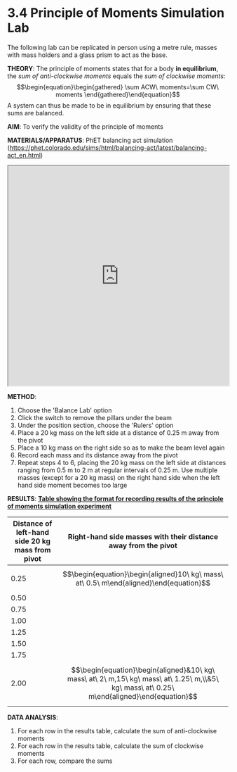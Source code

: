 # 3.4 Principle of Moments Simulation Lab
The following lab can be replicated in person using a metre rule, masses with mass holders and a glass prism to act as the base.

**THEORY**:
The principle of moments states that for a body **in equilibrium**, the *sum of anti-clockwise moments* equals the *sum of clockwise moments*:
$$\begin{equation}\begin{gathered}
\sum ACW\ moments=\sum CW\ moments
\end{gathered}\end{equation}$$
A system can thus be made to be in equilibrium by ensuring that these sums are balanced.

**AIM**: To verify the validity of the principle of moments

**MATERIALS/APPARATUS**: PhET balancing act simulation (https://phet.colorado.edu/sims/html/balancing-act/latest/balancing-act_en.html)

<iframe src="https://phet.colorado.edu/sims/html/balancing-act/latest/balancing-act_en.html" width=100% height=500px ></iframe>

**METHOD**:
1. Choose the 'Balance Lab' option
2. Click the switch to remove the pillars under the beam
3. Under the position section, choose the 'Rulers' option
4. Place a 20 kg mass on the left side at a distance of 0.25 m away from the pivot
5. Place a 10 kg mass on the right side so as to make the beam level again
6. Record each mass and its distance away from the pivot
7. Repeat steps 4 to 6, placing the 20 kg mass on the left side at distances ranging from 0.5 m to 2 m at regular intervals of 0.25 m. Use multiple masses (except for a 20 kg mass) on the right hand side when the left hand side moment becomes too large

**RESULTS**:
<u><b>Table showing the format for recording results of the principle of moments simulation experiment</b></u>

| Distance of left-hand side 20 kg mass from pivot | Right-hand side masses with their distance away from the pivot |
| ------------------------------------------------ | -------------------------------------------------------------- |
| $0.25$                                           |$$\begin{equation}\begin{aligned}10\ kg\ mass\ at\ 0.5\ m\end{aligned}\end{equation}$$                                                                |
| $0.50$                                           |                                                                |
| $0.75$                                           |                                                                |
| $1.00$                                           |                                                                |
| $1.25$                                           |                                                                |
| $1.50$                                           |                                                                |
| $1.75$                                           |                                                                |
| $2.00$                                                 |$$\begin{equation}\begin{aligned}&10\ kg\ mass\ at\ 2\ m,15\ kg\ mass\ at\ 1.25\ m,\\&5\ kg\ mass\ at\ 0.25\ m\end{aligned}\end{equation}$$                                                           |

**DATA ANALYSIS**:
1. For each row in the results table, calculate the sum of anti-clockwise moments
2. For each row in the results table, calculate the sum of clockwise moments
3. For each row, compare the sums
